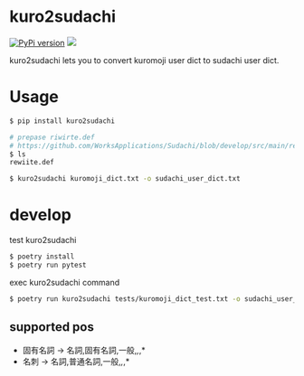 # kuro2sudachi

[![PyPi version](https://img.shields.io/pypi/v/kuro2sudachi.svg)](https://pypi.python.org/pypi/kuro2sudachi/)
[![](https://img.shields.io/badge/python-3.9+-blue.svg)](https://www.python.org/downloads/release/python-390/)

kuro2sudachi lets you to convert kuromoji user dict to sudachi user dict.

# Usage

```sh
$ pip install kuro2sudachi

# prepase riwirte.def
# https://github.com/WorksApplications/Sudachi/blob/develop/src/main/resources/rewrite.def
$ ls
rewiite.def

$ kuro2sudachi kuromoji_dict.txt -o sudachi_user_dict.txt
```

# develop

test kuro2sudachi

```sh
$ poetry install
$ poetry run pytest
```

exec kuro2sudachi command

```sh
$ poetry run kuro2sudachi tests/kuromoji_dict_test.txt -o sudachi_user_dict.txt
```

## supported pos

* 固有名詞 -> 名詞,固有名詞,一般,*,*,*
* 名刺 -> 名詞,普通名詞,一般,*,*,*


